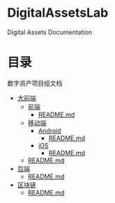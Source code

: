 # DigitalAssetsLab
Digital Assets Documentation

# 目录
数字资产项目组文档

- [大前端](UniversalFrondend)
    - [前端](UniversalFrondend/FrontEnd)
        - [README.md](UniversalFrondend/FrontEnd/README.md)
    - [移动端](UniversalFrondend/Mobile)
        - [Android](UniversalFrondend/Mobile/Android)
            - [README.md](UniversalFrondend/Mobile/Android/README.md)
        - [iOS](UniversalFrondend/Mobile/iOS)
            - [README.md](UniversalFrondend/Mobile/iOS/README.md)
    - [README.md](UniversalFrondend/README.md)
- [后端](BackEnd)
    - [README.md](BackEnd/README.md)
- [区块链](Blockchain)
    - [README.md](Blockchain/README.md)
